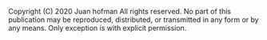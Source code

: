 
Copyright (C) 2020 Juan hofman
All rights reserved. No part of this publication may be reproduced, distributed, or transmitted in any form or by any means. Only exception is with explicit permission.
